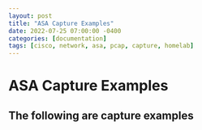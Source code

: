 ```yaml
---
layout: post
title: "ASA Capture Examples"
date: 2022-07-25 07:00:00 -0400
categories: [documentation]
tags: [cisco, network, asa, pcap, capture, homelab]
---
```


# ASA Capture Examples

## The following are capture examples
```bash

```